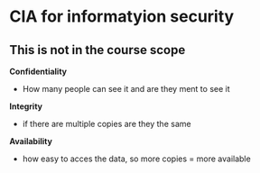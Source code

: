 # CIA for informatyion security
## This is not in the course scope
**Confidentiality**
- How many people can see it and are they ment to see it  

**Integrity**
- if there are multiple copies are they the same

**Availability**
- how easy to acces the data, so more copies = more available
